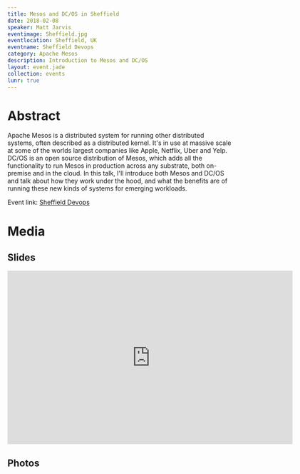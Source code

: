 ```yaml
---
title: Mesos and DC/OS in Sheffield
date: 2018-02-08
speaker: Matt Jarvis
eventimage: Sheffield.jpg
eventlocation: Sheffield, UK
eventname: Sheffield Devops
category: Apache Mesos
description: Introduction to Mesos and DC/OS
layout: event.jade
collection: events
lunr: true
---
```


# Abstract

Apache Mesos is a distributed system for running other distributed systems, often described as a distributed kernel. It's in use at massive scale at some of the worlds largest companies like Apple, Netflix, Uber and Yelp. DC/OS is an open source distribution of Mesos, which adds all the functionality to run Mesos in production across any substrate, both on-premise and in the cloud. In this talk, I'll introduce both Mesos and DC/OS and talk about how they work under the hood, and what the benefits are of running these new kinds of systems for emerging workloads. 

Event link: <a href="http://www.sheffielddevops.org.uk/post/170162178789/sheffield-devops-february-2018-meetup">Sheffield Devops</a>

# Media
## Slides

<iframe src="https://docs.google.com/presentation/d/1eyL49biDDh8wkCd_zr0xwh7qGALPUwYAOiwu8zjMT7U/embed?start=false&loop=false&delayms=3000" frameborder="0" width="640" height="389" allowfullscreen="true" mozallowfullscreen="true" webkitallowfullscreen="true"></iframe>

## Photos

